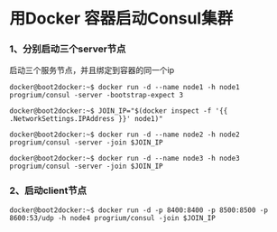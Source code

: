 # 用Docker 容器启动Consul集群

### 1、分别启动三个server节点

启动三个服务节点，并且绑定到容器的同一个ip

```
docker@boot2docker:~$ docker run -d --name node1 -h node1 progrium/consul -server -bootstrap-expect 3
 
docker@boot2docker:~$ JOIN_IP="$(docker inspect -f '{{ .NetworkSettings.IPAddress }}' node1)"
 
docker@boot2docker:~$ docker run -d --name node2 -h node2 progrium/consul -server -join $JOIN_IP
 
docker@boot2docker:~$ docker run -d --name node3 -h node3 progrium/consul -server -join $JOIN_IP
```

### 2、启动client节点

```
docker@boot2docker:~$ docker run -d -p 8400:8400 -p 8500:8500 -p 8600:53/udp -h node4 progrium/consul -join $JOIN_IP
```
